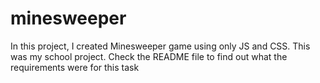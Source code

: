 # minesweeper
In this project, I created Minesweeper game using only JS and CSS. This was my school project. Check the README file to find out what the requirements were for this task
